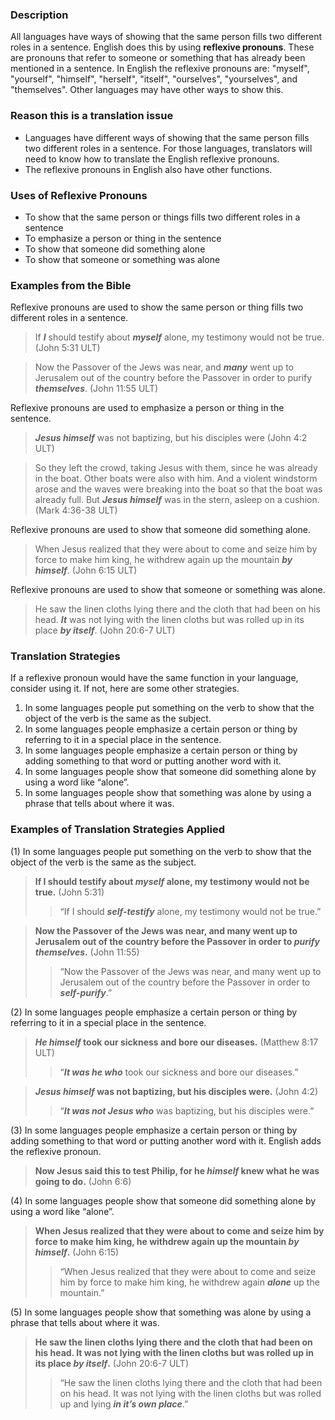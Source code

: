 

### Description

All languages have ways of showing that the same person fills two different roles in a sentence. English does this by using **reflexive pronouns**. These are pronouns that refer to someone or something that has already been mentioned in a sentence. In English the reflexive pronouns are: "myself", "yourself", "himself", "herself", "itself", "ourselves", "yourselves", and "themselves". Other languages may have other ways to show this.

### Reason this is a translation issue

* Languages have different ways of showing that the same person fills two different roles in a sentence. For those languages, translators will need to know how to translate the English reflexive pronouns.
* The reflexive pronouns in English also have other functions.

### Uses of Reflexive Pronouns

* To show that the same person or things fills two different roles in a sentence
* To emphasize a person or thing in the sentence
* To show that someone did something alone
* To show that someone or something was alone

### Examples from the Bible

Reflexive pronouns are used to show the same person or thing fills two different roles in a sentence.
> If ***I*** should testify about ***myself*** alone, my testimony would not be true. (John 5:31 ULT)  
  
> Now the Passover of the Jews was near, and ***many*** went up to Jerusalem out of the country before the Passover in order to purify ***themselves***. (John 11:55 ULT)

Reflexive pronouns are used to emphasize a person or thing in the sentence.

> ***Jesus himself*** was not baptizing, but his disciples were (John 4:2 ULT)   
  
> So they left the crowd, taking Jesus with them, since he was already in the boat. Other boats were also with him. And a violent windstorm arose and the waves were breaking into the boat so that the boat was already full. But ***Jesus himself*** was in the stern, asleep on a cushion. (Mark 4:36-38 ULT)

Reflexive pronouns are used to show that someone did something alone.

> When Jesus realized that they were about to come and seize him by force to make him king, he withdrew again up the mountain ***by himself***. (John 6:15 ULT)

Reflexive pronouns are used to show that someone or something was alone.
> He saw the linen cloths lying there and the cloth that had been on his head. ***It*** was not lying with the linen cloths but was rolled up in its place ***by itself***. (John 20:6-7 ULT)


### Translation Strategies

If a reflexive pronoun would have the same function in your language, consider using it. If not, here are some other strategies.

1. In some languages people put something on the verb to show that the object of the verb is the same as the subject.
1. In some languages people emphasize a certain person or thing by referring to it in a special place in the sentence.
1. In some languages people emphasize a certain person or thing by adding something to that word or putting another word with it.
1. In some languages people show that someone did something alone by using a word like “alone”.
1. In some languages people show that something was alone by using a phrase that tells about where it was.

### Examples of Translation Strategies Applied

(1) In some languages people put something on the verb to show that the object of the verb is the same as the subject.

> **If I should testify about ***myself*** alone, my testimony would not be true.** (John 5:31)  
>> “If I should ***self-testify*** alone, my testimony would not be true.”
  
> **Now the Passover of the Jews was near, and many went up to Jerusalem out of the country before the Passover in order to ***purify themselves***.** (John 11:55)  
>> “Now the Passover of the Jews was near, and many went up to Jerusalem out of the country before the Passover in order to ***self-purify***.”

(2) In some languages people emphasize a certain person or thing by referring to it in a special place in the sentence.

> *****He himself*** took our sickness and bore our diseases.** (Matthew 8:17 ULT)  
>> “***It was he who*** took our sickness and bore our diseases.”
  
> *****Jesus himself*** was not baptizing, but his disciples were.** (John 4:2)  
>> “***It was not Jesus who*** was baptizing, but his disciples were.”

(3) In some languages people emphasize a certain person or thing by adding something to that word or putting another word with it. English adds the reflexive pronoun.

> **Now Jesus said this to test Philip, for he ***himself*** knew what he was going to do.** (John 6:6)

(4) In some languages people show that someone did something alone by using a word like “alone”.

> **When Jesus realized that they were about to come and seize him by force to make him king, he withdrew again up the mountain ***by himself***.** (John 6:15)  
>> “When Jesus realized that they were about to come and seize him by force to make him king, he withdrew again ***alone*** up the mountain.”

(5) In some languages people show that something was alone by using a phrase that tells about where it was.

> **He saw the linen cloths lying there and the cloth that had been on his head. It was not lying with the linen cloths but was rolled up in its place ***by itself***.** (John 20:6-7 ULT)  
>> “He saw the linen cloths lying there and the cloth that had been on his head. It was not lying with the linen cloths but was rolled up and lying ***in it’s own place***.”

